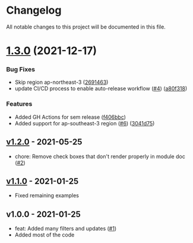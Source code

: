# Changelog

All notable changes to this project will be documented in this file.

# [1.3.0](https://github.com/terraform-aws-modules/terraform-aws-pricing/compare/v1.2.0...v1.3.0) (2021-12-17)


### Bug Fixes

* Skip region ap-northeast-3 ([2691463](https://github.com/terraform-aws-modules/terraform-aws-pricing/commit/269146300413a75086279f85b4cd76ed2e12e9d4))
* update CI/CD process to enable auto-release workflow ([#4](https://github.com/terraform-aws-modules/terraform-aws-pricing/issues/4)) ([a80f318](https://github.com/terraform-aws-modules/terraform-aws-pricing/commit/a80f318e303cf11d88402a2cbb9a998fc4d247c7))


### Features

* Added GH Actions for sem release ([f406bbc](https://github.com/terraform-aws-modules/terraform-aws-pricing/commit/f406bbcd4d69243152f97823259c1f0e7af86abc))
* Added support for ap-southeast-3 region ([#6](https://github.com/terraform-aws-modules/terraform-aws-pricing/issues/6)) ([3041d75](https://github.com/terraform-aws-modules/terraform-aws-pricing/commit/3041d75c517afbd2f3069320048e593f0d480c85))

<a name="v1.2.0"></a>
## [v1.2.0] - 2021-05-25

- chore: Remove check boxes that don't render properly in module doc ([#2](https://github.com/terraform-aws-modules/terraform-aws-pricing/issues/2))


<a name="v1.1.0"></a>
## [v1.1.0] - 2021-01-25

- Fixed remaining examples


<a name="v1.0.0"></a>
## v1.0.0 - 2021-01-25

- feat: Added many filters and updates ([#1](https://github.com/terraform-aws-modules/terraform-aws-pricing/issues/1))
- Added most of the code


[Unreleased]: https://github.com/terraform-aws-modules/terraform-aws-pricing/compare/v1.2.0...HEAD
[v1.2.0]: https://github.com/terraform-aws-modules/terraform-aws-pricing/compare/v1.1.0...v1.2.0
[v1.1.0]: https://github.com/terraform-aws-modules/terraform-aws-pricing/compare/v1.0.0...v1.1.0
